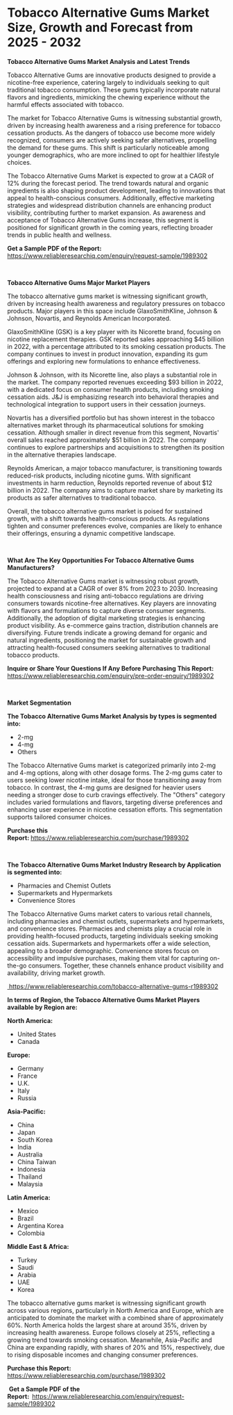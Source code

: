 <p><h1>Tobacco Alternative Gums Market Size, Growth and Forecast from 2025 - 2032</h1></p><p><strong>Tobacco Alternative Gums Market Analysis and Latest Trends</strong></p>
<p><p>Tobacco Alternative Gums are innovative products designed to provide a nicotine-free experience, catering largely to individuals seeking to quit traditional tobacco consumption. These gums typically incorporate natural flavors and ingredients, mimicking the chewing experience without the harmful effects associated with tobacco.</p><p>The market for Tobacco Alternative Gums is witnessing substantial growth, driven by increasing health awareness and a rising preference for tobacco cessation products. As the dangers of tobacco use become more widely recognized, consumers are actively seeking safer alternatives, propelling the demand for these gums. This shift is particularly noticeable among younger demographics, who are more inclined to opt for healthier lifestyle choices.</p><p>The Tobacco Alternative Gums Market is expected to grow at a CAGR of 12% during the forecast period. The trend towards natural and organic ingredients is also shaping product development, leading to innovations that appeal to health-conscious consumers. Additionally, effective marketing strategies and widespread distribution channels are enhancing product visibility, contributing further to market expansion. As awareness and acceptance of Tobacco Alternative Gums increase, this segment is positioned for significant growth in the coming years, reflecting broader trends in public health and wellness.</p></p>
<p><strong>Get a Sample PDF of the Report:&nbsp;</strong> <a href="https://www.reliableresearchiq.com/enquiry/request-sample/1989302?utm_campaign=99&utm_medium=2&utm_source=Github&utm_content=ia&utm_term=16042025&utm_id=tobacco-alternative-gums">https://www.reliableresearchiq.com/enquiry/request-sample/1989302</a></p>
<p>&nbsp;</p>
<p><strong>Tobacco Alternative Gums Major Market Players</strong></p>
<p><p>The tobacco alternative gums market is witnessing significant growth, driven by increasing health awareness and regulatory pressures on tobacco products. Major players in this space include GlaxoSmithKline, Johnson & Johnson, Novartis, and Reynolds American Incorporated.</p><p>GlaxoSmithKline (GSK) is a key player with its Nicorette brand, focusing on nicotine replacement therapies. GSK reported sales approaching $45 billion in 2022, with a percentage attributed to its smoking cessation products. The company continues to invest in product innovation, expanding its gum offerings and exploring new formulations to enhance effectiveness.</p><p>Johnson & Johnson, with its Nicorette line, also plays a substantial role in the market. The company reported revenues exceeding $93 billion in 2022, with a dedicated focus on consumer health products, including smoking cessation aids. J&J is emphasizing research into behavioral therapies and technological integration to support users in their cessation journeys.</p><p>Novartis has a diversified portfolio but has shown interest in the tobacco alternatives market through its pharmaceutical solutions for smoking cessation. Although smaller in direct revenue from this segment, Novartis' overall sales reached approximately $51 billion in 2022. The company continues to explore partnerships and acquisitions to strengthen its position in the alternative therapies landscape.</p><p>Reynolds American, a major tobacco manufacturer, is transitioning towards reduced-risk products, including nicotine gums. With significant investments in harm reduction, Reynolds reported revenue of about $12 billion in 2022. The company aims to capture market share by marketing its products as safer alternatives to traditional tobacco.</p><p>Overall, the tobacco alternative gums market is poised for sustained growth, with a shift towards health-conscious products. As regulations tighten and consumer preferences evolve, companies are likely to enhance their offerings, ensuring a dynamic competitive landscape.</p></p>
<p>&nbsp;</p>
<p><strong>What Are The Key Opportunities For Tobacco Alternative Gums Manufacturers?</strong></p>
<p><p>The Tobacco Alternative Gums market is witnessing robust growth, projected to expand at a CAGR of over 8% from 2023 to 2030. Increasing health consciousness and rising anti-tobacco regulations are driving consumers towards nicotine-free alternatives. Key players are innovating with flavors and formulations to capture diverse consumer segments. Additionally, the adoption of digital marketing strategies is enhancing product visibility. As e-commerce gains traction, distribution channels are diversifying. Future trends indicate a growing demand for organic and natural ingredients, positioning the market for sustainable growth and attracting health-focused consumers seeking alternatives to traditional tobacco products.</p></p>
<p><strong>Inquire or Share Your Questions If Any Before Purchasing This Report:</strong> <a href="https://www.reliableresearchiq.com/enquiry/pre-order-enquiry/1989302?utm_campaign=99&utm_medium=2&utm_source=Github&utm_content=ia&utm_term=16042025&utm_id=tobacco-alternative-gums">https://www.reliableresearchiq.com/enquiry/pre-order-enquiry/1989302</a></p>
<p>&nbsp;</p>
<p><strong>Market Segmentation</strong></p>
<p><strong>The Tobacco Alternative Gums Market Analysis by types is segmented into:</strong></p>
<p><ul><li>2-mg</li><li>4-mg</li><li>Others</li></ul></p>
<p><p>The Tobacco Alternative Gums market is categorized primarily into 2-mg and 4-mg options, along with other dosage forms. The 2-mg gums cater to users seeking lower nicotine intake, ideal for those transitioning away from tobacco. In contrast, the 4-mg gums are designed for heavier users needing a stronger dose to curb cravings effectively. The "Others" category includes varied formulations and flavors, targeting diverse preferences and enhancing user experience in nicotine cessation efforts. This segmentation supports tailored consumer choices.</p></p>
<p><strong>Purchase this Report:&nbsp;</strong><a href="https://www.reliableresearchiq.com/purchase/1989302?utm_campaign=99&utm_medium=2&utm_source=Github&utm_content=ia&utm_term=16042025&utm_id=tobacco-alternative-gums">https://www.reliableresearchiq.com/purchase/1989302</a></p>
<p>&nbsp;</p>
<p><strong>The Tobacco Alternative Gums Market Industry Research by Application is segmented into:</strong></p>
<p><ul><li>Pharmacies and Chemist Outlets</li><li>Supermarkets and Hypermarkets</li><li>Convenience Stores</li></ul></p>
<p><p>The Tobacco Alternative Gums market caters to various retail channels, including pharmacies and chemist outlets, supermarkets and hypermarkets, and convenience stores. Pharmacies and chemists play a crucial role in providing health-focused products, targeting individuals seeking smoking cessation aids. Supermarkets and hypermarkets offer a wide selection, appealing to a broader demographic. Convenience stores focus on accessibility and impulsive purchases, making them vital for capturing on-the-go consumers. Together, these channels enhance product visibility and availability, driving market growth.</p></p>
<p><a href="https://www.reliableresearchiq.com/tobacco-alternative-gums-r1989302?utm_campaign=99&utm_medium=2&utm_source=Github&utm_content=ia&utm_term=16042025&utm_id=tobacco-alternative-gums">&nbsp;https://www.reliableresearchiq.com/tobacco-alternative-gums-r1989302</a></p>
<p><strong>In terms of Region, the Tobacco Alternative Gums Market Players available by Region are:</strong></p>
<p>
    <p> <strong> North America: </strong>
        <ul>
            <li>United States</li>
            <li>Canada</li>
        </ul>
        </p> 
    <p> <strong> Europe: </strong>
        <ul>
            <li>Germany</li>
            <li>France</li>
            <li>U.K.</li>
            <li>Italy</li>
            <li>Russia</li>
        </ul>
        </p> 
    <p> <strong> Asia-Pacific: </strong>
        <ul>
            <li>China</li>
            <li>Japan</li>
            <li>South Korea</li>
            <li>India</li>
            <li>Australia</li>
            <li>China Taiwan</li>
            <li>Indonesia</li>
            <li>Thailand</li>
            <li>Malaysia</li>
        </ul>
        </p> 
    <p> <strong> Latin America: </strong>
        <ul>
            <li>Mexico</li>
            <li>Brazil</li>
            <li>Argentina Korea</li>
            <li>Colombia</li>
        </ul>
        </p> 
    <p> <strong> Middle East & Africa: </strong>
        <ul>
            <li>Turkey</li>
            <li>Saudi</li>
            <li>Arabia</li>
            <li>UAE</li>
            <li>Korea</li>
        </ul>
    </p>
    </p>
<p><p>The tobacco alternative gums market is witnessing significant growth across various regions, particularly in North America and Europe, which are anticipated to dominate the market with a combined share of approximately 60%. North America holds the largest share at around 35%, driven by increasing health awareness. Europe follows closely at 25%, reflecting a growing trend towards smoking cessation. Meanwhile, Asia-Pacific and China are expanding rapidly, with shares of 20% and 15%, respectively, due to rising disposable incomes and changing consumer preferences.</p></p>
<p><strong>Purchase this Report: </strong><a href="https://www.reliableresearchiq.com/purchase/1989302?utm_campaign=99&utm_medium=2&utm_source=Github&utm_content=ia&utm_term=16042025&utm_id=tobacco-alternative-gums">https://www.reliableresearchiq.com/purchase/1989302</a></p>
<p>&nbsp;<strong>Get a Sample PDF of the Report:&nbsp;&nbsp;</strong><a href="https://www.reliableresearchiq.com/enquiry/request-sample/1989302?utm_campaign=99&utm_medium=2&utm_source=Github&utm_content=ia&utm_term=16042025&utm_id=tobacco-alternative-gums">https://www.reliableresearchiq.com/enquiry/request-sample/1989302</a></p>
<p><strong></strong></p>
<p><p></p><p></p><p></p></p>